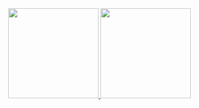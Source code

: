 <div align="center">
  <a href="https://github.com/SciammarellaBrenno">
  <img height="180em" src="https://github-readme-stats.vercel.app/api?username=SciammarellaBrenno&show_icons=true&theme=dark&include_all_commits=true&count_private=true"/>
  <img height="180em" src="https://github-readme-stats.vercel.app/api/top-langs/?username=SciammarellaBrenno&layout=compact&langs_count=7&theme=dark"/>
</div>